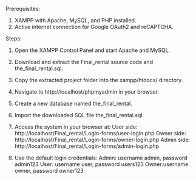 Prerequisites:
1. XAMPP with Apache, MySQL, and PHP installed.
2. Active internet connection for Google OAuth2 and reCAPTCHA.


Steps:
1. Open the XAMPP Control Panel and start Apache and MySQL.

2. Download and extract the Final_rental source code and the_final_rental.sql.

3. Copy the extracted project folder into the xampp/htdocs/ directory.

4. Navigate to http://localhost/phpmyadmin in your browser.

5. Create a new database named the_final_rental.

6. Import the downloaded SQL file the_final_rental.sql.

7. Access the system in your browser at:
User side: http://localhost/Final_rental/Login-forms/user-login.php
Owner side: http://localhost/Final_rental/Login-forms/owner-login.php
Admin side: http://localhost/Final_rental/Login-forms/admin-login.php

8. Use the default login credentials:
Admin: username admin, password admin123
User: username user, password users123
Owner:username owner, password owner123
